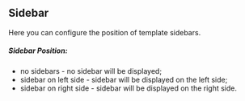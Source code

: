 ## Sidebar

Here you can configure the position of template sidebars.

##### Sidebar Position:

* no sidebars - no sidebar will be displayed;
* sidebar on left side - sidebar will be displayed on the left side;
* sidebar on right side - sidebar will be displayed on the right side.



